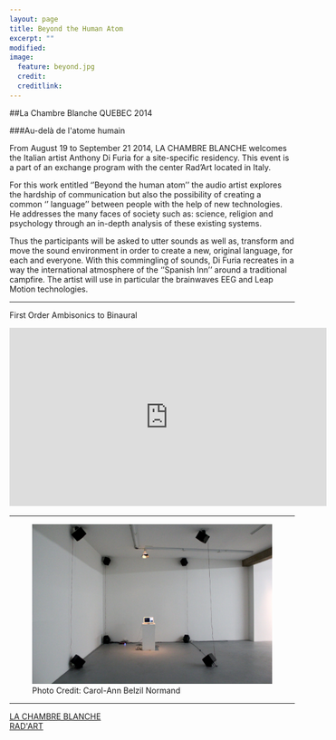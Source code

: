 ```yaml
---
layout: page
title: Beyond the Human Atom
excerpt: ""
modified: 
image:
  feature: beyond.jpg
  credit: 
  creditlink: 
---
```


##La Chambre Blanche QUEBEC 2014

###Au-delà de l'atome humain

From August 19 to September 21 2014, LA CHAMBRE BLANCHE welcomes the Italian artist Anthony Di Furia for a 
site-specific residency. This event is a part of an exchange program with the center Rad’Art located in Italy.

For this work entitled ‘’Beyond the human atom’’ the audio artist explores the hardship of communication but 
also the possibility of creating a common ‘’ language’’ between people with the help of new technologies. He 
addresses the many faces of society such as: science, religion and psychology through an in-depth analysis of 
these existing systems.

Thus the participants will be asked to utter sounds as well as, transform and move the sound environment in 
order to create a new, original language, for each and everyone. With this commingling of sounds, Di Furia 
recreates in a way the international atmosphere of the ‘’Spanish Inn’’ around a traditional campfire. The artist 
will use in particular the brainwaves EEG and Leap Motion technologies.

---

First Order Ambisonics to Binaural

<iframe width="560" height="315" src="https://www.youtube.com/embed/gyRjBroky0o" frameborder="0"> </iframe>

---

<figure>
	<img src="/images/la_chambre_blanche_6.jpg" alt="image">
<figcaption>Photo Credit: Carol-Ann Belzil Normand</figcaption>
</figure>


---


<div markdown="0"><a href="http://www.chambreblanche.qc.ca/fr/" class="btn">LA CHAMBRE BLANCHE</a></div>

<div markdown="0"><a href="http://www.rad-art.org/rad_art/radart1.htm" class="btn">RAD'ART</a></div>




